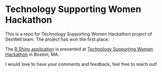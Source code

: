 # Technology Supporting Women Hackathon
This is a repo for Technology Supporting Women Hackathon project of SexWell team. The project has won the first place.

The [R Shiny application](phoebe.shinyapps.io/pain2pleasure/) is presented at [Technology Supporting Women Hackathon](https://www.eventbrite.com/e/technology-supporting-women-hackathon-tickets-40108935907#) in Boston, MA.

I would love to have your comments and feedback, feel free to reach out!
